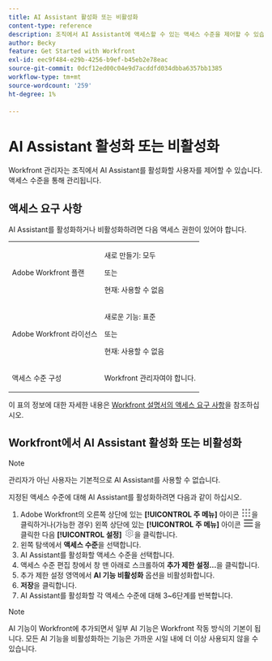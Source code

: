 ```yaml
---
title: AI Assistant 활성화 또는 비활성화
content-type: reference
description: 조직에서 AI Assistant에 액세스할 수 있는 액세스 수준을 제어할 수 있습니다.
author: Becky
feature: Get Started with Workfront
exl-id: eec9f484-e29b-4256-b9ef-b45eb2e78eac
source-git-commit: 0dcf12ed00c04e9d7acddfd034dbba6357bb1385
workflow-type: tm+mt
source-wordcount: '259'
ht-degree: 1%

---
```


# AI Assistant 활성화 또는 비활성화

Workfront 관리자는 조직에서 AI Assistant를 활성화할 사용자를 제어할 수 있습니다. 액세스 수준을 통해 관리됩니다.

## 액세스 요구 사항

AI Assistant를 활성화하거나 비활성화하려면 다음 액세스 권한이 있어야 합니다.

<table style="table-layout:auto"> 
 <col> 
 <col> 
 <tbody> 
  <tr> 
   <td role="rowheader">Adobe Workfront 플랜</td> 
   <td><p>새로 만들기: 모두</p>
       <p>또는</p>
       <p>현재: 사용할 수 없음</p></td>
  </tr> 
  <tr> 
   <td role="rowheader">Adobe Workfront 라이선스</td> 
   <td><p>새로운 기능: 표준</p>
       <p>또는</p>
       <p>현재: 사용할 수 없음</p></td>
  </tr> 
  <tr> 
   <td role="rowheader">액세스 수준 구성</td> 
   <td> <p>Workfront 관리자여야 합니다.</p> </td> 
  </tr> 
 </tbody> 
</table>

이 표의 정보에 대한 자세한 내용은 [Workfront 설명서의 액세스 요구 사항](/help/quicksilver/administration-and-setup/add-users/access-levels-and-object-permissions/access-level-requirements-in-documentation.md)을 참조하십시오.

## Workfront에서 AI Assistant 활성화 또는 비활성화

>[!NOTE]
>
>관리자가 아닌 사용자는 기본적으로 AI Assistant를 사용할 수 없습니다.

지정된 액세스 수준에 대해 AI Assistant를 활성화하려면 다음과 같이 하십시오.

1. Adobe Workfront의 오른쪽 상단에 있는 **[!UICONTROL 주 메뉴]** 아이콘 ![주 메뉴](/help/_includes/assets/main-menu-icon.png)을 클릭하거나(가능한 경우) 왼쪽 상단에 있는 **[!UICONTROL 주 메뉴]** 아이콘 ![주 메뉴](/help/_includes/assets/main-menu-icon-left-nav.png)을 클릭한 다음 **[!UICONTROL 설정]** ![설정 아이콘](/help/_includes/assets/gear-icon-setup.png)을 클릭합니다.
1. 왼쪽 탐색에서 **액세스 수준**&#x200B;을 선택합니다.
1. AI Assistant를 활성화할 액세스 수준을 선택합니다.
1. 액세스 수준 편집 창에서 창 맨 아래로 스크롤하여 **추가 제한 설정...**&#x200B;을 클릭합니다.
1. 추가 제한 설정 영역에서 **AI 기능 비활성화** 옵션을 비활성화합니다.
1. **저장**&#x200B;을 클릭합니다.
1. AI Assistant를 활성화할 각 액세스 수준에 대해 3~6단계를 반복합니다.

>[!NOTE]
>
>AI 기능이 Workfront에 추가되면서 일부 AI 기능은 Workfront 작동 방식의 기본이 됩니다. 모든 AI 기능을 비활성화하는 기능은 가까운 시일 내에 더 이상 사용되지 않을 수 있습니다.
